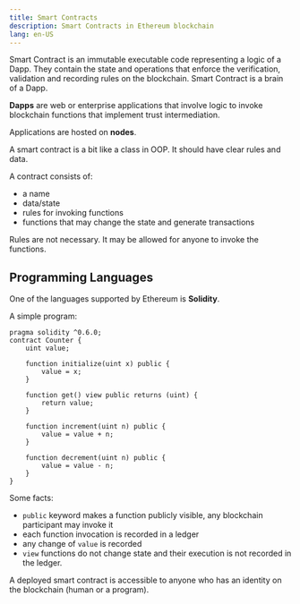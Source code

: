 ```yaml
---
title: Smart Contracts
description: Smart Contracts in Ethereum blockchain
lang: en-US
---
```


Smart Contract is an immutable executable code representing a logic of a Dapp.
They contain the state and operations that enforce the verification,
validation and recording rules on the blockchain.
Smart Contract is a brain of a Dapp.

**Dapps** are web or enterprise applications that involve logic to invoke
blockchain functions that implement trust intermediation.

Applications are hosted on **nodes**.

A smart contract is a bit like a class in OOP. It should have clear rules and
data.

A contract consists of:

- a name
- data/state
- rules for invoking functions
- functions that may change the state and generate transactions

Rules are not necessary. It may be allowed for anyone to invoke the functions.

## Programming Languages

One of the languages supported by Ethereum is **Solidity**.

A simple program:

```sol
pragma solidity ^0.6.0;
contract Counter {
    uint value;

    function initialize(uint x) public {
        value = x;
    }

    function get() view public returns (uint) {
        return value;
    }

    function increment(uint n) public {
        value = value + n;
    }

    function decrement(uint n) public {
        value = value - n;
    }
}
```

Some facts:

- `public` keyword makes a function publicly visible, any blockchain participant
  may invoke it
- each function invocation is recorded in a ledger
- any change of `value` is recorded
- `view` functions do not change state and their execution is not recorded in
  the ledger.

A deployed smart contract is accessible to anyone who has an identity on the
blockchain (human or a program).